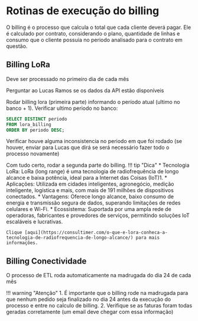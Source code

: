 # Rotinas de execução do billing
O billing é o processo que calcula o total que cada cliente deverá pagar. Ele é calculado por contrato, considerando o plano, quantidade de linhas e consumo que o cliente possuia no periodo analisado para o contrato em questão.
## Billing LoRa
Deve ser processado no primeiro dia de cada mês

Perguntar ao Lucas Ramos se os dados da API estão disponíveis

Rodar billing lora (primeira parte) informando o período atual (ultimo no banco + 1). Verificar ultimo periodo no banco:
~~~sql
SELECT DISTINCT periodo
FROM lora_billing
ORDER BY periodo DESC;
~~~
Verificar houve alguma inconsistencia no periodo em que foi rodado (se houver, enviar para Lucas que dirá se será necessário fazer todo o processo novamente)

Com tudo certo, rodar a segunda parte do billing.
!!! tip "Dica"
    * Tecnologia LoRa: LoRa (long range) é uma tecnologia de radiofrequência de longo alcance e baixa potência, ideal para a Internet das Coisas (IoT)1.
    * Aplicações: Utilizada em cidades inteligentes, agronegócio, medição inteligente, logística e mais, com mais de 191 milhões de dispositivos conectados.
    * Vantagens: Oferece longo alcance, baixo consumo de energia e transmissão segura de dados, superando limitações de redes celulares e Wi-Fi.
    * Ecossistema: Suportada por uma ampla rede de operadoras, fabricantes e provedores de serviços, permitindo soluções IoT escaláveis e lucrativas.

    Clique [aqui](https://consultimer.com/o-que-e-lora-conheca-a-tecnologia-de-radiofrequencia-de-longo-alcance/) para mais informações.

## Billing Conectividade
O processo de ETL roda automaticamente na madrugada do dia 24 de cada mês

!!! warning "Atenção"
    1. É importante que o billing rode na madrugada para que nenhum pedido seja finalizado no dia 24 antes da execução do processo e entre no calculo de billing. 
    2. Verifique se as faturas foram todas geradas corretamente (um email deve chegar com essa informação)

